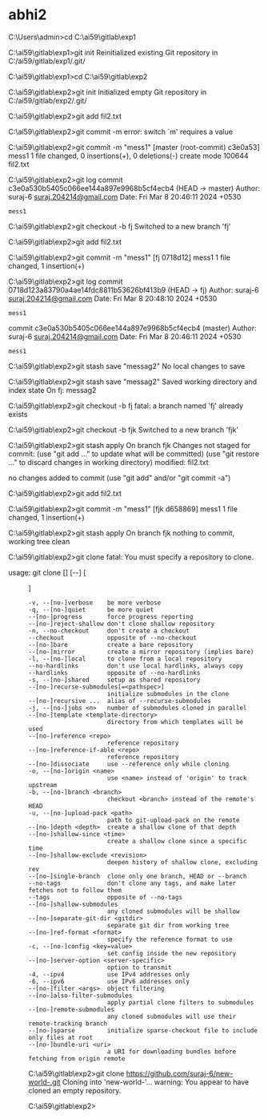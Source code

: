 # abhi2
C:\Users\admin>cd C:\ai59\gitlab\exp1

C:\ai59\gitlab\exp1>git init
Reinitialized existing Git repository in C:/ai59/gitlab/exp1/.git/

C:\ai59\gitlab\exp1>cd C:\ai59\gitlab\exp2

C:\ai59\gitlab\exp2>git init
Initialized empty Git repository in C:/ai59/gitlab/exp2/.git/

C:\ai59\gitlab\exp2>git add fil2.txt

C:\ai59\gitlab\exp2>git commit -m
error: switch `m' requires a value

C:\ai59\gitlab\exp2>git commit -m "mess1"
[master (root-commit) c3e0a53] mess1
 1 file changed, 0 insertions(+), 0 deletions(-)
 create mode 100644 fil2.txt

C:\ai59\gitlab\exp2>git log
commit c3e0a530b5405c066ee144a897e9968b5cf4ecb4 (HEAD -> master)
Author: suraj-6 <suraj.204214@gmail.com>
Date:   Fri Mar 8 20:46:11 2024 +0530

    mess1

C:\ai59\gitlab\exp2>git checkout -b fj
Switched to a new branch 'fj'

C:\ai59\gitlab\exp2>git add fil2.txt

C:\ai59\gitlab\exp2>git commit -m "mess1"
[fj 0718d12] mess1
 1 file changed, 1 insertion(+)

C:\ai59\gitlab\exp2>git log
commit 0718d123a83790a4ae14fdc8811b53626bf413b9 (HEAD -> fj)
Author: suraj-6 <suraj.204214@gmail.com>
Date:   Fri Mar 8 20:48:10 2024 +0530

    mess1

commit c3e0a530b5405c066ee144a897e9968b5cf4ecb4 (master)
Author: suraj-6 <suraj.204214@gmail.com>
Date:   Fri Mar 8 20:46:11 2024 +0530

    mess1

C:\ai59\gitlab\exp2>git stash save "messag2"
No local changes to save

C:\ai59\gitlab\exp2>git stash save "messag2"
Saved working directory and index state On fj: messag2

C:\ai59\gitlab\exp2>git checkout -b fj
fatal: a branch named 'fj' already exists

C:\ai59\gitlab\exp2>git checkout -b fjk
Switched to a new branch 'fjk'

C:\ai59\gitlab\exp2>git stash apply
On branch fjk
Changes not staged for commit:
  (use "git add <file>..." to update what will be committed)
  (use "git restore <file>..." to discard changes in working directory)
        modified:   fil2.txt

no changes added to commit (use "git add" and/or "git commit -a")

C:\ai59\gitlab\exp2>git add fil2.txt

C:\ai59\gitlab\exp2>git commit -m "mess1"
[fjk d658869] mess1
 1 file changed, 1 insertion(+)

C:\ai59\gitlab\exp2>git stash apply
On branch fjk
nothing to commit, working tree clean

C:\ai59\gitlab\exp2>git clone
fatal: You must specify a repository to clone.

usage: git clone [<options>] [--] <repo> [<dir>]

    -v, --[no-]verbose    be more verbose
    -q, --[no-]quiet      be more quiet
    --[no-]progress       force progress reporting
    --[no-]reject-shallow don't clone shallow repository
    -n, --no-checkout     don't create a checkout
    --checkout            opposite of --no-checkout
    --[no-]bare           create a bare repository
    --[no-]mirror         create a mirror repository (implies bare)
    -l, --[no-]local      to clone from a local repository
    --no-hardlinks        don't use local hardlinks, always copy
    --hardlinks           opposite of --no-hardlinks
    -s, --[no-]shared     setup as shared repository
    --[no-]recurse-submodules[=<pathspec>]
                          initialize submodules in the clone
    --[no-]recursive ...  alias of --recurse-submodules
    -j, --[no-]jobs <n>   number of submodules cloned in parallel
    --[no-]template <template-directory>
                          directory from which templates will be used
    --[no-]reference <repo>
                          reference repository
    --[no-]reference-if-able <repo>
                          reference repository
    --[no-]dissociate     use --reference only while cloning
    -o, --[no-]origin <name>
                          use <name> instead of 'origin' to track upstream
    -b, --[no-]branch <branch>
                          checkout <branch> instead of the remote's HEAD
    -u, --[no-]upload-pack <path>
                          path to git-upload-pack on the remote
    --[no-]depth <depth>  create a shallow clone of that depth
    --[no-]shallow-since <time>
                          create a shallow clone since a specific time
    --[no-]shallow-exclude <revision>
                          deepen history of shallow clone, excluding rev
    --[no-]single-branch  clone only one branch, HEAD or --branch
    --no-tags             don't clone any tags, and make later fetches not to follow them
    --tags                opposite of --no-tags
    --[no-]shallow-submodules
                          any cloned submodules will be shallow
    --[no-]separate-git-dir <gitdir>
                          separate git dir from working tree
    --[no-]ref-format <format>
                          specify the reference format to use
    -c, --[no-]config <key=value>
                          set config inside the new repository
    --[no-]server-option <server-specific>
                          option to transmit
    -4, --ipv4            use IPv4 addresses only
    -6, --ipv6            use IPv6 addresses only
    --[no-]filter <args>  object filtering
    --[no-]also-filter-submodules
                          apply partial clone filters to submodules
    --[no-]remote-submodules
                          any cloned submodules will use their remote-tracking branch
    --[no-]sparse         initialize sparse-checkout file to include only files at root
    --[no-]bundle-uri <uri>
                          a URI for downloading bundles before fetching from origin remote


C:\ai59\gitlab\exp2>git clone https://github.com/suraj-6/new-world-.git
Cloning into 'new-world-'...
warning: You appear to have cloned an empty repository.

C:\ai59\gitlab\exp2>

